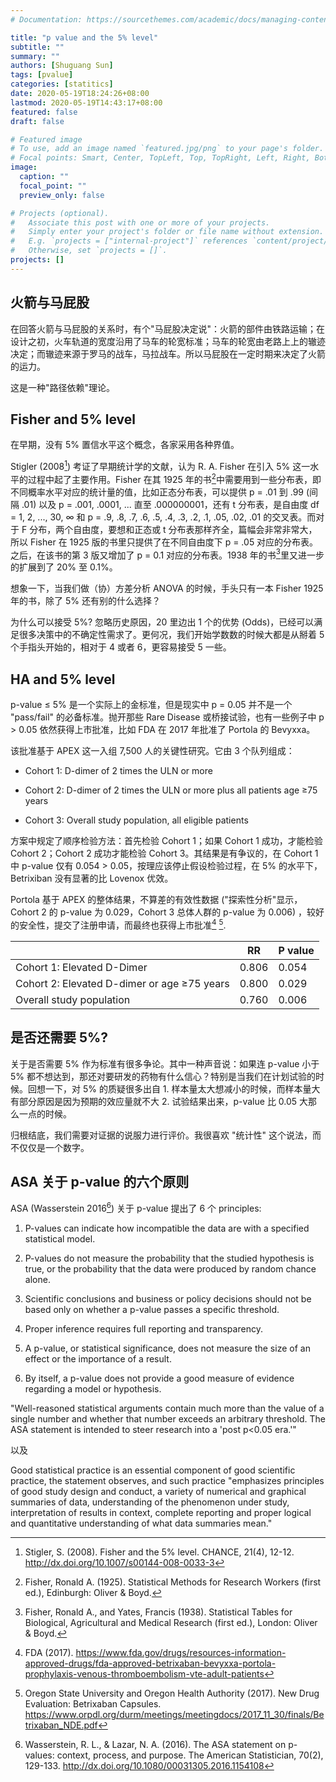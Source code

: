```yaml
---
# Documentation: https://sourcethemes.com/academic/docs/managing-content/

title: "p value and the 5% level"
subtitle: ""
summary: ""
authors: [Shuguang Sun]
tags: [pvalue]
categories: [statitics]
date: 2020-05-19T18:24:26+08:00
lastmod: 2020-05-19T14:43:17+08:00
featured: false
draft: false

# Featured image
# To use, add an image named `featured.jpg/png` to your page's folder.
# Focal points: Smart, Center, TopLeft, Top, TopRight, Left, Right, BottomLeft, Bottom, BottomRight.
image:
  caption: ""
  focal_point: ""
  preview_only: false

# Projects (optional).
#   Associate this post with one or more of your projects.
#   Simply enter your project's folder or file name without extension.
#   E.g. `projects = ["internal-project"]` references `content/project/deep-learning/index.md`.
#   Otherwise, set `projects = []`.
projects: []
---
```


## 火箭与马屁股

在回答火箭与马屁股的关系时，有个"马屁股决定说"：火箭的部件由铁路运输；在设计之初，火车轨道的宽度沿用了马车的轮宽标准；马车的轮宽由老路上上的辙迹决定；而辙迹来源于罗马的战车，马拉战车。所以马屁股在一定时期来决定了火箭的运力。

这是一种"路径依赖"理论。

## Fisher and 5% level

在早期，没有 5% 置信水平这个概念，各家采用各种界值。

Stigler (2008[^1]) 考证了早期统计学的文献，认为 R. A. Fisher 在引入 5% 这一水平的过程中起了主要作用。Fisher 在其 1925 年的书[^2]中需要用到一些分布表，即不同概率水平对应的统计量的值，比如正态分布表，可以提供 p = .01 到 .99 (间隔 .01) 以及 p = .001, .0001, ... 直至 .000000001，还有 t 分布表，是自由度 df = 1, 2, ..., 30, ∞ 和 p = .9, .8, .7, .6, .5, .4, .3, .2, .1, .05, .02, .01 的交叉表。而对于 F 分布，两个自由度，要想和正态或 t 分布表那样齐全，篇幅会非常非常大，所以 Fisher 在 1925 版的书里只提供了在不同自由度下 p = .05 对应的分布表。之后，在该书的第 3 版又增加了 p = 0.1 对应的分布表。1938 年的书[^3]里又进一步的扩展到了 20% 至 0.1%。

想象一下，当我们做（协）方差分析 ANOVA 的时候，手头只有一本 Fisher 1925 年的书，除了 5% 还有别的什么选择？

为什么可以接受 5%? 忽略历史原因，20 里边出 1 个的优势 (Odds)，已经可以满足很多决策中的不确定性需求了。更何况，我们开始学数数的时候大都是从掰着 5 个手指头开始的，相对于 4 或者 6，更容易接受 5 一些。

## HA and 5% level

p-value ≤ 5% 是一个实际上的金标准，但是现实中 p = 0.05 并不是一个 "pass/fail" 的必备标准。抛开那些 Rare Disease 或桥接试验，也有一些例子中 p > 0.05 依然获得上市批准，比如 FDA 在 2017 年批准了 Portola 的 Bevyxxa。

该批准基于 APEX 这一入组 7,500 人的关键性研究。它由 3 个队列组成：

- Cohort 1: D-dimer of 2 times the ULN or more

- Cohort 2: D-dimer of 2 times the ULN or more plus all patients age ≥75 years

- Cohort 3: Overall study population, all eligible patients

方案中规定了顺序检验方法：首先检验 Cohort 1；如果 Cohort 1 成功，才能检验 Cohort 2；Cohort 2 成功才能检验 Cohort 3。其结果是有争议的，在 Cohort 1 中 p-value 仅有 0.054 > 0.05，按理应该停止假设检验过程，在 5% 的水平下，Betrixiban 没有显著的比 Lovenox 优效。

Portola 基于 APEX 的整体结果，不算差的有效性数据 ("探索性分析"显示，Cohort 2 的 p-value 为 0.029，Cohort 3 总体人群的 p-value 为 0.006) ，较好的安全性，提交了注册申请，而最终也获得上市批准[^4] [^5].

|                                             |    RR | P value |
|---------------------------------------------|-------|---------|
| Cohort 1: Elevated D-Dimer                  | 0.806 |   0.054 |
| Cohort 2: Elevated D-dimer or age ≥75 years | 0.800 |   0.029 |
| Overall study population                    | 0.760 |   0.006 |

## 是否还需要 5%?

关于是否需要 5% 作为标准有很多争论。其中一种声音说：如果连 p-value 小于 5% 都不想达到，那还对要研发的药物有什么信心？特别是当我们在计划试验的时候。回想一下，对 5% 的质疑很多出自 1. 样本量太大想减小的时候，而样本量大有部分原因是因为预期的效应量就不大 2. 试验结果出来，p-value 比 0.05 大那么一点的时候。

归根结底，我们需要对证据的说服力进行评价。我很喜欢 "统计性" 这个说法，而不仅仅是一个数字。

## ASA 关于 p-value 的六个原则

ASA (Wasserstein 2016[^6]) 关于 p-value 提出了 6 个 principles:

1. P-values can indicate how incompatible the data are with a specified statistical model. 

2. P-values do not measure the probability that the studied hypothesis is true, or the probability that the data were produced by random chance alone. 

3. Scientific conclusions and business or policy decisions should not be based only on whether a p-value passes a specific threshold. 

4. Proper inference requires full reporting and transparency. 

5. A p-value, or statistical significance, does not measure the size of an effect or the importance of a result. 

6. By itself, a p-value does not provide a good measure of evidence regarding a model or hypothesis.

"Well-reasoned statistical arguments contain much more than the value of a single number and whether that number exceeds an arbitrary threshold. The ASA statement is intended to steer research into a 'post p<0.05 era.'"

以及

Good statistical practice is an essential component of good scientific practice, the statement observes, and such practice "emphasizes principles of good study design and conduct, a variety of numerical and graphical summaries of data, understanding of the phenomenon under study, interpretation of results in context, complete reporting and proper logical and quantitative understanding of what data summaries mean."



[^1]: Stigler, S. (2008). Fisher and the 5% level. CHANCE, 21(4), 12-12. http://dx.doi.org/10.1007/s00144-008-0033-3

[^2]: Fisher, Ronald A. (1925). Statistical Methods for Research Workers (first ed.), Edinburgh: Oliver & Boyd.

[^3]: Fisher, Ronald A., and Yates, Francis (1938). Statistical Tables for Biological, Agricultural and Medical Research (first ed.), London: Oliver & Boyd.

[^4]: FDA (2017). https://www.fda.gov/drugs/resources-information-approved-drugs/fda-approved-betrixaban-bevyxxa-portola-prophylaxis-venous-thromboembolism-vte-adult-patients

[^5]: Oregon State University and Oregon Health Authority (2017). New Drug Evaluation: Betrixaban Capsules. https://www.orpdl.org/durm/meetings/meetingdocs/2017_11_30/finals/Betrixaban_NDE.pdf

[^6]: Wasserstein, R. L., & Lazar, N. A. (2016). The ASA statement on p-values: context, process, and purpose. The American Statistician, 70(2), 129-133. http://dx.doi.org/10.1080/00031305.2016.1154108
